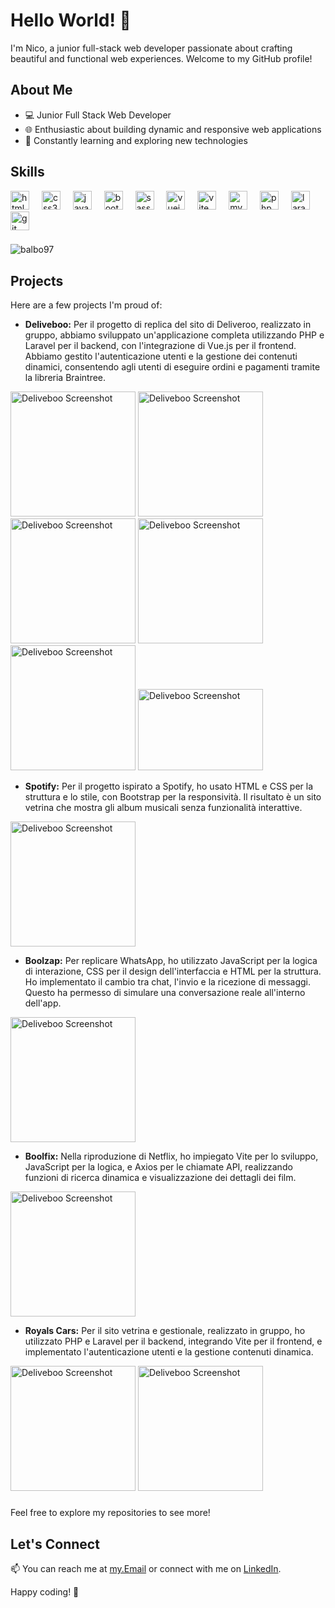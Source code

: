 # Hello World! 👋

I'm Nico, a junior full-stack web developer passionate about crafting beautiful and functional web experiences. Welcome to my GitHub profile!

## About Me

- 💻 Junior Full Stack Web Developer
- 🌐 Enthusiastic about building dynamic and responsive web applications
- 🚀 Constantly learning and exploring new technologies

## Skills


<div>
  <img src="https://skillicons.dev/icons?i=html" height="30" alt="html5 logo" />
  <img width="12" />
  <img src="https://skillicons.dev/icons?i=css" height="30" alt="css3 logo" />
  <img width="12" />
  <img src="https://skillicons.dev/icons?i=js" height="30" alt="javascript logo" />
  <img width="12" />
  <img src="https://skillicons.dev/icons?i=bootstrap" height="30" alt="bootstrap logo" />
  <img width="12" />
  <img src="https://skillicons.dev/icons?i=sass" height="30" alt="sass logo" />
  <img width="12" />
  <img src="https://skillicons.dev/icons?i=vue" height="30" alt="vuejs logo" />
  <img width="12" />
  <img src="https://skillicons.dev/icons?i=vite" height="30" alt="vite logo" />
  <img width="12" />
  <img src="https://skillicons.dev/icons?i=mysql" height="30" alt="mysql logo" />
  <img width="12" />
  <img src="https://skillicons.dev/icons?i=php" height="30" alt="php logo" />
  <img width="12" />
  <img src="https://skillicons.dev/icons?i=laravel" height="30" alt="laravel logo" />
  <img width="12" />
  <img src="https://skillicons.dev/icons?i=git" height="30" alt="git logo" />
</div>

###
<div>
  <img src="https://github-readme-stats.vercel.app/api/top-langs?username=balbo97&show_icons=true&locale=en&layout=compact" alt="balbo97" />
  
</div>

## Projects

Here are a few projects I'm proud of:

- **Deliveboo:** Per il progetto di replica del sito di Deliveroo, realizzato in gruppo, abbiamo sviluppato un'applicazione completa utilizzando PHP e Laravel per il backend, con l'integrazione di Vue.js per il frontend. Abbiamo gestito l'autenticazione utenti e la gestione dei contenuti dinamici, consentendo agli utenti di eseguire ordini e pagamenti tramite la libreria Braintree.
 <img src="https://github.com/balbo97/balbo97/assets/145669273/3f0af2fd-9164-4d23-bf09-9f0f01334c0c" alt="Deliveboo Screenshot" width="200px" />
 <img src="https://github.com/balbo97/balbo97/assets/145669273/54352f06-b934-4b01-b8c8-df03b1dd1f1f" alt="Deliveboo Screenshot" width="200px" />
 <img src="https://github.com/balbo97/balbo97/assets/145669273/56d1fdeb-1578-4c3b-901a-d9259502cefe" alt="Deliveboo Screenshot" width="200px" />
 <img src="https://github.com/balbo97/balbo97/assets/145669273/ca786d9b-9064-42f8-a65b-2178a5ed5090" alt="Deliveboo Screenshot" width="200px" />
 <img src="https://github.com/balbo97/balbo97/assets/145669273/9986dbc9-bd0d-4996-9d79-3c69845d257d" alt="Deliveboo Screenshot" width="200px" />
 <img src="https://github.com/balbo97/balbo97/assets/145669273/92702005-b5bd-4a91-8863-0ad5b265a9a5" alt="Deliveboo Screenshot" width="200px" height="130px"/>

- **Spotify:** Per il progetto ispirato a Spotify, ho usato HTML e CSS per la struttura e lo stile, con Bootstrap per la responsività. Il risultato è un sito vetrina che mostra gli album musicali senza funzionalità interattive.
<img src="https://github.com/balbo97/balbo97/assets/145669273/336bade3-757c-4874-8e5e-50917d9757a7" alt="Deliveboo Screenshot" width="200px" />
  

- **Boolzap:** Per replicare WhatsApp, ho utilizzato JavaScript per la logica di interazione, CSS per il design dell'interfaccia e HTML per la struttura. Ho implementato il cambio tra chat, l'invio e la ricezione di messaggi. Questo ha permesso di simulare una conversazione reale all'interno dell'app.
<img src="https://github.com/balbo97/balbo97/assets/145669273/a146eb2d-8f67-4a83-b239-aa370bf8e684" alt="Deliveboo Screenshot" width="200px" />


- **Boolfix:** Nella riproduzione di Netflix, ho impiegato Vite per lo sviluppo, JavaScript per la logica, e Axios per le chiamate API, realizzando funzioni di ricerca dinamica e visualizzazione dei dettagli dei film.
<img src="https://github.com/balbo97/balbo97/assets/145669273/d800d81a-42ae-4d39-805e-52c1719c9251" alt="Deliveboo Screenshot" width="200px" />
 

- **Royals Cars:** Per il sito vetrina e gestionale, realizzato in gruppo, ho utilizzato PHP e Laravel per il backend, integrando Vite per il frontend, e implementato l'autenticazione utenti e la gestione contenuti dinamica.
<img src="https://github.com/balbo97/balbo97/assets/145669273/01849b19-f2aa-4670-8e4f-4e7800e852a9" alt="Deliveboo Screenshot" width="200px" />
<img src="https://github.com/balbo97/balbo97/assets/145669273/fd48fa0b-c1ce-4bb9-b5a2-83485df78e57" alt="Deliveboo Screenshot" width="200px" />

###
Feel free to explore my repositories to see more!

## Let's Connect

📫 You can reach me at [my.Email](mailto:balbonicolo97@gmail.com) or connect with me on [LinkedIn](https://www.linkedin.com/in/nicol%C3%B2-balbo-di-vinadio-b127ab300/).

Happy coding! 🚀

